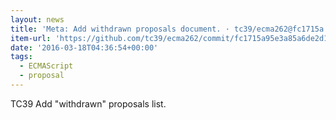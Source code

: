 ```yaml
---
layout: news
title: 'Meta: Add withdrawn proposals document. · tc39/ecma262@fc1715a'
item-url: 'https://github.com/tc39/ecma262/commit/fc1715a95e3a85a6de2d13f61e79c18694071911'
date: '2016-03-18T04:36:54+00:00'
tags:
  - ECMAScript
  - proposal
---
```

TC39 Add "withdrawn" proposals list.
